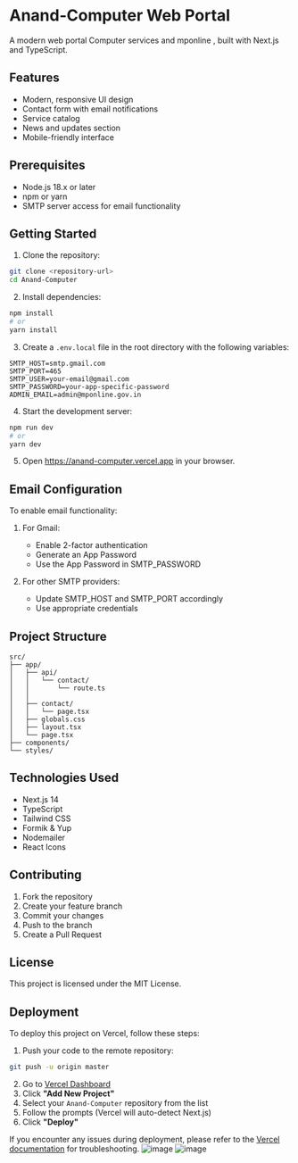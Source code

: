 # Anand-Computer Web Portal

A modern web portal Computer services and mponline , built with Next.js and TypeScript.

## Features

- Modern, responsive UI design
- Contact form with email notifications
- Service catalog
- News and updates section
- Mobile-friendly interface

## Prerequisites

- Node.js 18.x or later
- npm or yarn
- SMTP server access for email functionality

## Getting Started

1. Clone the repository:
```bash
git clone <repository-url>
cd Anand-Computer
```

2. Install dependencies:
```bash
npm install
# or
yarn install
```

3. Create a `.env.local` file in the root directory with the following variables:
```
SMTP_HOST=smtp.gmail.com
SMTP_PORT=465
SMTP_USER=your-email@gmail.com
SMTP_PASSWORD=your-app-specific-password
ADMIN_EMAIL=admin@mponline.gov.in
```

4. Start the development server:
```bash
npm run dev
# or
yarn dev
```

5. Open https://anand-computer.vercel.app in your browser.

## Email Configuration

To enable email functionality:

1. For Gmail:
   - Enable 2-factor authentication
   - Generate an App Password
   - Use the App Password in SMTP_PASSWORD

2. For other SMTP providers:
   - Update SMTP_HOST and SMTP_PORT accordingly
   - Use appropriate credentials

## Project Structure

```
src/
├── app/
│   ├── api/
│   │   └── contact/
│   │       └── route.ts
│   │   
│   ├── contact/
│   │   └── page.tsx
│   ├── globals.css
│   ├── layout.tsx
│   └── page.tsx
├── components/
└── styles/
```

## Technologies Used

- Next.js 14
- TypeScript
- Tailwind CSS
- Formik & Yup
- Nodemailer
- React Icons

## Contributing

1. Fork the repository
2. Create your feature branch
3. Commit your changes
4. Push to the branch
5. Create a Pull Request

## License

This project is licensed under the MIT License. 

## Deployment

To deploy this project on Vercel, follow these steps:

1. Push your code to the remote repository:
```bash
git push -u origin master
```

2. Go to [Vercel Dashboard](https://vercel.com/dashboard)
3. Click **"Add New Project"**
4. Select your `Anand-Computer` repository from the list
5. Follow the prompts (Vercel will auto-detect Next.js)
6. Click **"Deploy"**

If you encounter any issues during deployment, please refer to the [Vercel documentation](https://vercel.com/docs) for troubleshooting.
![image](https://github.com/user-attachments/assets/f1163923-98ac-433c-878d-f221a9f4543e)
![image](https://github.com/user-attachments/assets/5e7ad0a8-8d2e-461b-b66d-213b52d1c743)


